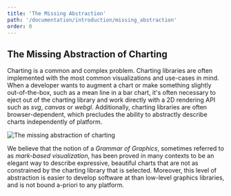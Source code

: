 ```yaml
---
title: 'The Missing Abstraction'
path: '/documentation/introduction/missing_abstraction'
order: 0
---
```


## The Missing Abstraction of Charting

Charting is a common and complex problem. Charting libraries are often implemented with the most common visualizations and use-cases in mind. When a developer wants to augment a chart or make something slightly out-of-the-box, such as a mean line in a bar chart, it's often necessary to eject out of the charting library and work directly with a 2D rendering API such as _svg_, _canvas_ or _webgl_. Additionally, charting libraries are often browser-dependent, which precludes the ability to abstractly describe charts independently of platform.

![The missing abstraction of charting](/imagesmissing_abstraction.png)

We believe that the notion of a _Grammar of Graphics_, sometimes referred to as _mark-based visualization_, has been proved in many contexts to be an elegant way to describe expressive, beautiful charts that are not as constrained by the charting library that is selected. Moreover, this level of abstraction is easier to develop software at than low-level graphics libraries, and is not bound a-priori to any platform.